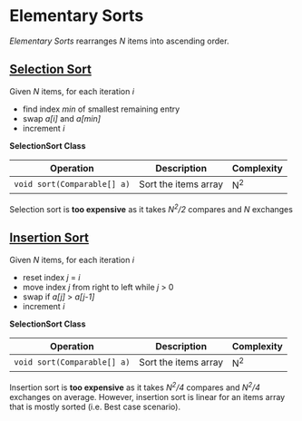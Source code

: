 # Elementary Sorts

*Elementary Sorts* rearranges *N* items into ascending order.


## [Selection Sort](../../src/main/java/com/rehmanz/sort/SelectionSort.java)


Given *N* items, for each iteration *i*
* find index *min* of smallest remaining entry
* swap *a[i]* and *a[min]*
* increment *i*

**SelectionSort Class**

| Operation | Description | Complexity |
| ----------| ----------- | ---------- |
| `void sort(Comparable[] a)` | Sort the items array | N<sup>2</sup> |

Selection sort is **too expensive** as it takes *N<sup>2</sup>/2* compares and *N* exchanges


## [Insertion Sort](../../src/main/java/com/rehmanz/sort/InsertionSort.java)

Given *N* items, for each iteration *i*
* reset index *j* = *i*
* move index *j* from right to left while *j* > 0
* swap if *a[j]* > *a[j-1]*
* increment *i*

**SelectionSort Class**

| Operation | Description | Complexity |
| ----------| ----------- | ---------- |
| `void sort(Comparable[] a)` | Sort the items array | N<sup>2</sup> |

Insertion sort is **too expensive** as it takes *N<sup>2</sup>/4* compares and *N<sup>2</sup>/4* exchanges on average.
However, insertion sort is linear for an items array that is mostly sorted (i.e. Best case scenario).